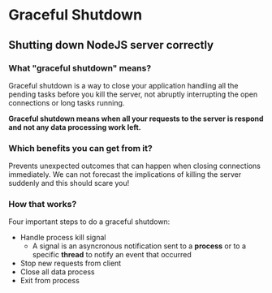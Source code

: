 # Graceful Shutdown
## Shutting down NodeJS server correctly

### What "graceful shutdown" means?

Graceful shutdown is a way to close your application handling all the pending tasks before you kill the server, not abruptly interrupting the open connections or long tasks running.

**Graceful shutdown means when all your requests to the server is respond and not any data processing work left.**

### Which benefits you can get from it?

Prevents unexpected outcomes that can happen when closing connections immediately. We can not forecast the implications of killing the server suddenly and this should scare you!

### How that works?

Four important steps to do a graceful shutdown:

- Handle process kill signal
  - A signal is an asyncronous notification sent to a **process** or to a specific **thread** to notify an event that occurred
- Stop new requests from client
- Close all data process
- Exit from process